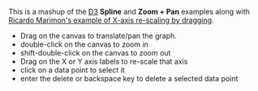 This is a mashup of the [D3](https://github.com/mbostock/d3) **Spline** and **Zoom + Pan** examples along with [Ricardo Marimon's example of X-axis re-scaling by dragging](http://bl.ocks.org/1179647). 

* Drag on the canvas to translate/pan the graph.
* double-click on the canvas to zoom in
* shift-double-click on the canvas to zoom out
* Drag on the X or Y axis labels to re-scale that axis
* click on a data point to select it
* enter the delete or backspace key to delete a selected data point
